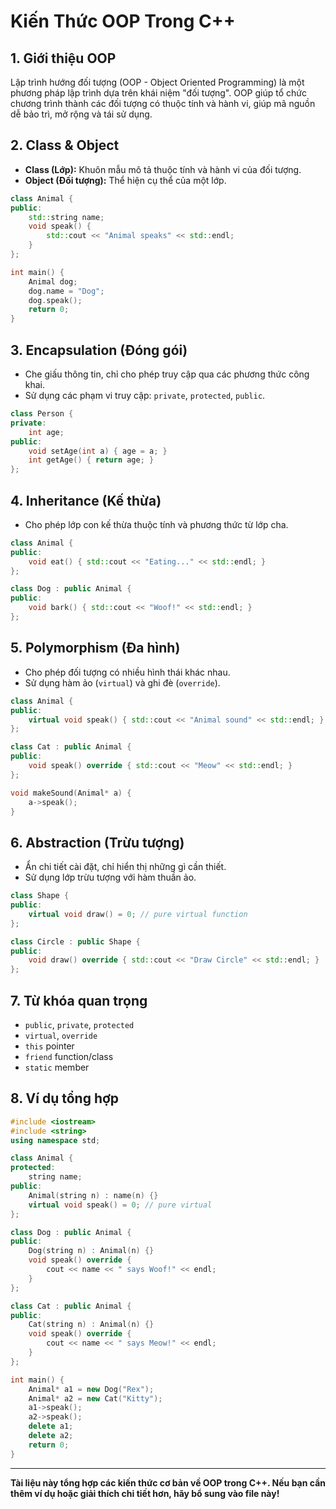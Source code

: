 # Kiến Thức OOP Trong C++

## 1. Giới thiệu OOP

Lập trình hướng đối tượng (OOP - Object Oriented Programming) là một phương pháp lập trình dựa trên khái niệm "đối tượng". OOP giúp tổ chức chương trình thành các đối tượng có thuộc tính và hành vi, giúp mã nguồn dễ bảo trì, mở rộng và tái sử dụng.

## 2. Class & Object

- **Class (Lớp):** Khuôn mẫu mô tả thuộc tính và hành vi của đối tượng.
- **Object (Đối tượng):** Thể hiện cụ thể của một lớp.

```cpp
class Animal {
public:
    std::string name;
    void speak() {
        std::cout << "Animal speaks" << std::endl;
    }
};

int main() {
    Animal dog;
    dog.name = "Dog";
    dog.speak();
    return 0;
}
```

## 3. Encapsulation (Đóng gói)

- Che giấu thông tin, chỉ cho phép truy cập qua các phương thức công khai.
- Sử dụng các phạm vi truy cập: `private`, `protected`, `public`.

```cpp
class Person {
private:
    int age;
public:
    void setAge(int a) { age = a; }
    int getAge() { return age; }
};
```

## 4. Inheritance (Kế thừa)

- Cho phép lớp con kế thừa thuộc tính và phương thức từ lớp cha.

```cpp
class Animal {
public:
    void eat() { std::cout << "Eating..." << std::endl; }
};

class Dog : public Animal {
public:
    void bark() { std::cout << "Woof!" << std::endl; }
};
```

## 5. Polymorphism (Đa hình)

- Cho phép đối tượng có nhiều hình thái khác nhau.
- Sử dụng hàm ảo (`virtual`) và ghi đè (`override`).

```cpp
class Animal {
public:
    virtual void speak() { std::cout << "Animal sound" << std::endl; }
};

class Cat : public Animal {
public:
    void speak() override { std::cout << "Meow" << std::endl; }
};

void makeSound(Animal* a) {
    a->speak();
}
```

## 6. Abstraction (Trừu tượng)

- Ẩn chi tiết cài đặt, chỉ hiển thị những gì cần thiết.
- Sử dụng lớp trừu tượng với hàm thuần ảo.

```cpp
class Shape {
public:
    virtual void draw() = 0; // pure virtual function
};

class Circle : public Shape {
public:
    void draw() override { std::cout << "Draw Circle" << std::endl; }
};
```

## 7. Từ khóa quan trọng

- `public`, `private`, `protected`
- `virtual`, `override`
- `this` pointer
- `friend` function/class
- `static` member

## 8. Ví dụ tổng hợp

```cpp
#include <iostream>
#include <string>
using namespace std;

class Animal {
protected:
    string name;
public:
    Animal(string n) : name(n) {}
    virtual void speak() = 0; // pure virtual
};

class Dog : public Animal {
public:
    Dog(string n) : Animal(n) {}
    void speak() override {
        cout << name << " says Woof!" << endl;
    }
};

class Cat : public Animal {
public:
    Cat(string n) : Animal(n) {}
    void speak() override {
        cout << name << " says Meow!" << endl;
    }
};

int main() {
    Animal* a1 = new Dog("Rex");
    Animal* a2 = new Cat("Kitty");
    a1->speak();
    a2->speak();
    delete a1;
    delete a2;
    return 0;
}
```

---

**Tài liệu này tổng hợp các kiến thức cơ bản về OOP trong C++. Nếu bạn cần thêm ví dụ hoặc giải thích chi tiết hơn, hãy bổ sung vào file này!**

